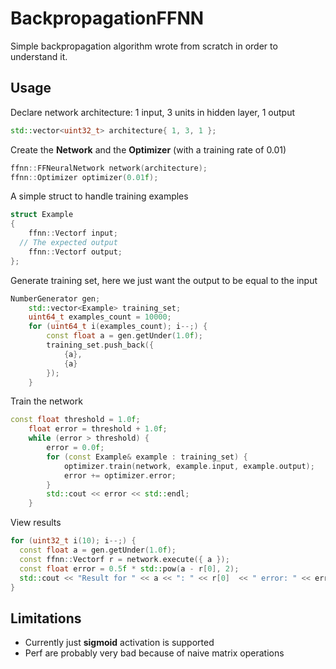 # BackpropagationFFNN

Simple backpropagation algorithm wrote from scratch in order to understand it.

## Usage

Declare network architecture: 1 input, 3 units in hidden layer, 1 output
```c++
std::vector<uint32_t> architecture{ 1, 3, 1 };
```

Create the **Network** and the **Optimizer** (with a training rate of 0.01)
```c++
ffnn::FFNeuralNetwork network(architecture);
ffnn::Optimizer optimizer(0.01f);
```
A simple struct to handle training examples
```c++
struct Example
{
	ffnn::Vectorf input;
  // The expected output
	ffnn::Vectorf output;
};
```
Generate training set, here we just want the output to be equal to the input
```c++
NumberGenerator gen;
	std::vector<Example> training_set;
	uint64_t examples_count = 10000;
	for (uint64_t i(examples_count); i--;) {
		const float a = gen.getUnder(1.0f);
		training_set.push_back({
			{a},
			{a}
		});
	}
```
Train the network
```c++
const float threshold = 1.0f;
	float error = threshold + 1.0f;
	while (error > threshold) {
		error = 0.0f;
		for (const Example& example : training_set) {
			optimizer.train(network, example.input, example.output);
			error += optimizer.error;
		}
		std::cout << error << std::endl;
	}
```
View results
```c++
for (uint32_t i(10); i--;) {
  const float a = gen.getUnder(1.0f);
  const ffnn::Vectorf r = network.execute({ a });
  const float error = 0.5f * std::pow(a - r[0], 2);
  std::cout << "Result for " << a << ": " << r[0]  << " error: " << error << std::endl;
}
```

## Limitations
 - Currently just **sigmoid** activation is supported
 - Perf are probably very bad because of naive matrix operations
